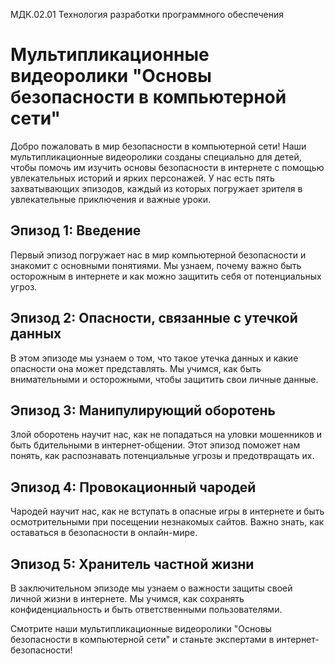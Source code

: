 МДК.02.01 Технология разработки программного обеспечения
 # Мультипликационные видеоролики "Основы безопасности в компьютерной сети" 

Добро пожаловать в мир безопасности в компьютерной сети! Наши мультипликационные видеоролики созданы специально для детей, чтобы помочь им изучить основы безопасности в интернете с помощью увлекательных историй и ярких персонажей. У нас есть пять захватывающих эпизодов, каждый из которых погружает зрителя в увлекательные приключения и важные уроки.

## Эпизод 1: Введение
Первый эпизод погружает нас в мир компьютерной безопасности и знакомит с основными понятиями. Мы узнаем, почему важно быть осторожным в интернете и как можно защитить себя от потенциальных угроз.

## Эпизод 2: Опасности, связанные с утечкой данных
В этом эпизоде мы узнаем о том, что такое утечка данных и какие опасности она может представлять. Мы учимся, как быть внимательными и осторожными, чтобы защитить свои личные данные.

## Эпизод 3: Манипулирующий оборотень
Злой оборотень научит нас, как не попадаться на уловки мошенников и быть бдительными в интернет-общении. Этот эпизод поможет нам понять, как распознавать потенциальные угрозы и предотвращать их.

## Эпизод 4: Провокационный чародей
Чародей научит нас, как не вступать в опасные игры в интернете и быть осмотрительными при посещении незнакомых сайтов. Важно знать, как оставаться в безопасности в онлайн-мире.

## Эпизод 5: Хранитель частной жизни
В заключительном эпизоде мы узнаем о важности защиты своей личной жизни в интернете. Мы учимся, как сохранять конфиденциальность и быть ответственными пользователями.

Смотрите наши мультипликационные видеоролики "Основы безопасности в компьютерной сети" и станьте экспертами в интернет-безопасности!
